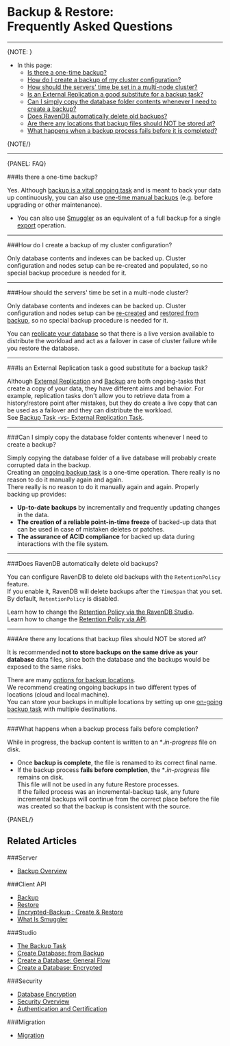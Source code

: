 ﻿# Backup & Restore: <br> Frequently Asked Questions  
---

{NOTE: }

* In this page:  
  * [Is there a one-time backup?](../../../../client-api/operations/maintenance/backup/faq#is-there-a-one-time-backup)  
  * [How do I create a backup of my cluster configuration?](../../../../client-api/operations/maintenance/backup/faq#how-do-i-create-a-backup-of-my-cluster-configuration)  
  * [How should the servers' time be set in a multi-node cluster?](../../../../client-api/operations/maintenance/backup/faq#how-should-the-servers-time-be-set-in-a-multi-node-cluster)  
  * [Is an External Replication a good substitute for a backup task?](../../../../client-api/operations/maintenance/backup/faq#is-an-external-replication-task-a-good-substitute-for-a-backup-task)  
  * [Can I simply copy the database folder contents whenever I need to create a backup?](../../../../client-api/operations/maintenance/backup/faq#can-i-simply-copy-the-database-folder-contents-whenever-i-need-to-create-a-backup)  
  * [Does RavenDB automatically delete old backups?](../../../../client-api/operations/maintenance/backup/faq#does-ravendb-automatically-delete-old-backups)  
  * [Are there any locations that backup files should NOT be stored at?](../../../../client-api/operations/maintenance/backup/faq#are-there-any-locations-that-backup-files-should-not-be-stored-at)  
  * [What happens when a backup process fails before it is completed?](../../../../client-api/operations/maintenance/backup/faq#what-happens-when-a-backup-process-fails-before-completion)  

{NOTE/}

---

{PANEL: FAQ}

###Is there a one-time backup?

Yes. Although [backup is a vital ongoing task](../../../../studio/database/tasks/backup-task#periodic-backup-creation) and is meant to back your data up continuously, 
you can also use [one-time manual backups](../../../../studio/database/tasks/backup-task#manually-creating-one-time-backups) 
(e.g. before upgrading or other maintenance).  

* You can also use [Smuggler](../../../../client-api/smuggler/what-is-smuggler#what-is-smuggler) as an equivalent of a full backup for a single [export](../../../../client-api/smuggler/what-is-smuggler#export) operation.  

---

###How do I create a backup of my cluster configuration?  

Only database contents and indexes can be backed up. 
Cluster configuration and nodes setup can be re-created and populated, so no special backup procedure is needed for it.  

---

###How should the servers' time be set in a multi-node cluster?

Only database contents and indexes can be backed up. 
Cluster configuration and nodes setup can be [re-created](../../../../start/getting-started#installation--setup) 
and [restored from backup](../../../../studio/database/create-new-database/from-backup), so no special backup procedure is needed for it.  

You can [replicate your database](../../../../studio/database/tasks/ongoing-tasks/hub-sink-replication/overview) so that there is a live version available 
to distribute the workload and act as a failover in case of cluster failure while you restore the database.  

---

###Is an External Replication task a good substitute for a backup task?  

Although [External Replication](../../../../studio/database/tasks/ongoing-tasks/external-replication-task) 
and [Backup](../../../../client-api/operations/maintenance/backup/backup) 
are both ongoing-tasks that create a copy of your data, they have different aims and behavior. 
For example, replication tasks don't allow you to retrieve data from a history/restore point after mistakes, 
but they do create a live copy that can be used as a failover and they can distribute the workload.  
See [Backup Task -vs- External Replication Task](../../../../studio/database/tasks/backup-task#backup-task--vs--replication-task).  

---

###Can I simply copy the database folder contents whenever I need to create a backup?  

Simply copying the database folder of a live database will probably create corrupted data in the backup.  
Creating an [ongoing backup task](../../../../client-api/operations/maintenance/backup/backup) is a one-time operation. 
There really is no reason to do it manually again and again.  
There really is no reason to do it manually again and again. Properly backing up provides: 

* **Up-to-date backups** by incrementally and frequently updating changes in the data.  
* **The creation of a reliable point-in-time freeze** of backed-up data that can be used in case of mistaken deletes or patches.  
* **The assurance of ACID compliance** for backed up data during interactions with the file system.  

---

###Does RavenDB automatically delete old backups?  

You can configure RavenDB to delete old backups with the `RetentionPolicy` feature.  
If you enable it, RavenDB will delete backups after the `TimeSpan` that you set.  
By default, `RetentionPolicy` is disabled.  

Learn how to change the [Retention Policy via the RavenDB Studio](../../../../studio/database/tasks/backup-task#retention-policy).  
Learn how to change the [Retention Policy via API](../../../../client-api/operations/maintenance/backup/backup#backup-retention-policy).

---

###Are there any locations that backup files should NOT be stored at?  

It is recommended **not to store backups on the same drive as your database** data files, 
since both the database and the backups would be exposed to the same risks.  

There are many [options for backup locations](../../../../studio/database/tasks/backup-task#destination).  
We recommend creating ongoing backups in two different types of locations (cloud and local machine).  
You can store your backups in multiple locations by setting up one [on-going backup task](../../../../studio/database/tasks/backup-task#periodic-backup-creation)
with multiple destinations.  

---

###What happens when a backup process fails before completion?  

While in progress, the backup content is written to an **.in-progress* file on disk.  

* Once **backup is complete**, the file is renamed to its correct final name.  
* If the backup process **fails before completion**, the **.in-progress* file remains on disk.  
  This file will not be used in any future Restore processes.  
  If the failed process was an incremental-backup task, any future incremental backups will 
  continue from the correct place before the file was created so that the backup is consistent with the source.  

{PANEL/}

## Related Articles  
###Server  
- [Backup Overview](../../../../server/ongoing-tasks/backup-overview)

###Client API  
- [Backup](../../../../client-api/operations/maintenance/backup/backup)  
- [Restore](../../../../client-api/operations/maintenance/backup/restore)  
- [Encrypted-Backup : Create & Restore](../../../../client-api/operations/maintenance/backup/encrypted-backup)  
- [What Is Smuggler](../../../../client-api/smuggler/what-is-smuggler)  

###Studio  
- [The Backup Task](../../../../studio/database/tasks/backup-task)  
- [Create Database: from Backup](../../../../studio/database/create-new-database/from-backup)  
- [Create a Database: General Flow](../../../../studio/database/create-new-database/general-flow)  
- [Create a Database: Encrypted](../../../../studio/database/create-new-database/encrypted)  

###Security  
- [Database Encryption](../../../../server/security/encryption/database-encryption)  
- [Security Overview](../../../../server/security/overview)  
- [Authentication and Certification](../../../../server/security/authentication/certificate-configuration)  

###Migration  
- [Migration](../../../../migration/server/data-migration)   
